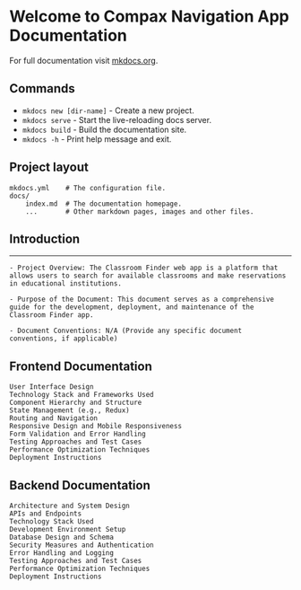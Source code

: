 # Welcome to Compax Navigation App Documentation

For full documentation visit [mkdocs.org](https://www.mkdocs.org).

## Commands

* `mkdocs new [dir-name]` - Create a new project.
* `mkdocs serve` - Start the live-reloading docs server.
* `mkdocs build` - Build the documentation site.
* `mkdocs -h` - Print help message and exit.

## Project layout

    mkdocs.yml    # The configuration file.
    docs/
        index.md  # The documentation homepage.
        ...       # Other markdown pages, images and other files.

## Introduction
--------------------------------------------------------------------------------------------------------------------------------------------------------------------------- 
    - Project Overview: The Classroom Finder web app is a platform that allows users to search for available classrooms and make reservations in educational institutions.

    - Purpose of the Document: This document serves as a comprehensive guide for the development, deployment, and maintenance of the Classroom Finder app.
    
    - Document Conventions: N/A (Provide any specific document conventions, if applicable)

## Frontend Documentation

    User Interface Design
    Technology Stack and Frameworks Used
    Component Hierarchy and Structure
    State Management (e.g., Redux)
    Routing and Navigation
    Responsive Design and Mobile Responsiveness
    Form Validation and Error Handling
    Testing Approaches and Test Cases
    Performance Optimization Techniques
    Deployment Instructions


## Backend Documentation

    Architecture and System Design
    APIs and Endpoints
    Technology Stack Used
    Development Environment Setup
    Database Design and Schema
    Security Measures and Authentication
    Error Handling and Logging
    Testing Approaches and Test Cases
    Performance Optimization Techniques
    Deployment Instructions